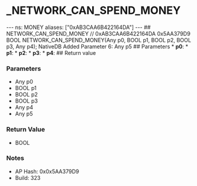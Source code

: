 # _NETWORK_CAN_SPEND_MONEY

--- ns: MONEY aliases: ["0xAB3CAA6B422164DA"] --- ## NETWORK_CAN_SPEND_MONEY  // 0xAB3CAA6B422164DA 0x5AA379D9 BOOL NETWORK_CAN_SPEND_MONEY(Any p0, BOOL p1, BOOL p2, BOOL p3, Any p4);  NativeDB Added Parameter 6: Any p5  ## Parameters * **p0**: * **p1**: * **p2**: * **p3**: * **p4**:  ## Return value

### Parameters
* Any p0
* BOOL p1
* BOOL p2
* BOOL p3
* Any p4
* Any p5

### Return Value
* BOOL

### Notes
* AP Hash: 0x0x5AA379D9
* Build: 323

